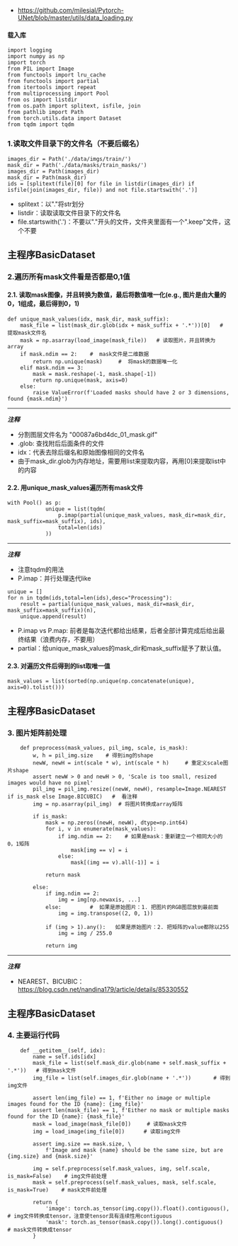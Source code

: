 - https://github.com/milesial/Pytorch-UNet/blob/master/utils/data_loading.py
#### 载入库
```
import logging
import numpy as np
import torch
from PIL import Image
from functools import lru_cache
from functools import partial
from itertools import repeat
from multiprocessing import Pool
from os import listdir
from os.path import splitext, isfile, join
from pathlib import Path
from torch.utils.data import Dataset
from tqdm import tqdm
```

### 1.读取文件目录下的文件名（不要后缀名）
```
images_dir = Path('./data/imgs/train/')
mask_dir = Path('./data/masks/train_masks/')
images_dir = Path(images_dir)
mask_dir = Path(mask_dir)
ids = [splitext(file)[0] for file in listdir(images_dir) if isfile(join(images_dir, file)) and not file.startswith('.')]
```
- splitext：以"."将str划分
- listdir：读取读取文件目录下的文件名
- file.startswith('.')：不要以"."开头的文件，文件夹里面有一个".keep"文件，这个不要

## 主程序BasicDataset
### 2.遍历所有mask文件看是否都是0,1值
#### 2.1. 读取mask图像，并且转换为数值，最后将数值唯一化(e.g., 图片是由大量的0，1组成，最后得到0，1)
```
def unique_mask_values(idx, mask_dir, mask_suffix):
    mask_file = list(mask_dir.glob(idx + mask_suffix + '.*'))[0]   # 提取mask文件名
    mask = np.asarray(load_image(mask_file))   # 读取图片，并且转换为array
    if mask.ndim == 2:    #  mask文件是二维数据
        return np.unique(mask)     #  将mask的数据唯一化
    elif mask.ndim == 3:
        mask = mask.reshape(-1, mask.shape[-1])
        return np.unique(mask, axis=0)
    else:
        raise ValueError(f'Loaded masks should have 2 or 3 dimensions, found {mask.ndim}')
```
***
***注释***
- 分割图层文件名为 "00087a6bd4dc_01_mask.gif"
- .glob: 查找附后后面条件的文件
- idx：代表去除后缀名和原始图像相同的文件名
- 由于mask_dir.glob为内存地址，需要用list来提取内容，再用[0]来提取list中的内容
#### 2.2. 用unique_mask_values遍历所有mask文件
```
with Pool() as p:
            unique = list(tqdm(
                p.imap(partial(unique_mask_values, mask_dir=mask_dir, mask_suffix=mask_suffix), ids),
                total=len(ids)
            ))
```
***
***注释***
- 注意tqdm的用法
- P.imap：并行处理迭代like
```
unique = []
for n in tqdm(ids,total=len(ids),desc="Processing"):
    result = partial(unique_mask_values, mask_dir=mask_dir, mask_suffix=mask_suffix)(n),
    unique.append(result)
```
- P.imap vs P.map: 前者是每次迭代都给出结果，后者全部计算完成后给出最终结果（浪费内存，不要用）
- partial：给unique_mask_values的mask_dir和mask_suffix赋予了默认值。

#### 2.3. 对遍历文件后得到的list取唯一值
```
mask_values = list(sorted(np.unique(np.concatenate(unique), axis=0).tolist()))
```

## 主程序BasicDataset
### 3. 图片矩阵前处理
```
    def preprocess(mask_values, pil_img, scale, is_mask):
        w, h = pil_img.size    # 得到img的shape
        newW, newH = int(scale * w), int(scale * h)     # 重定义scale图片shape
        assert newW > 0 and newH > 0, 'Scale is too small, resized images would have no pixel'
        pil_img = pil_img.resize((newW, newH), resample=Image.NEAREST if is_mask else Image.BICUBIC)   #  看注释
        img = np.asarray(pil_img)  # 将图片转换成array矩阵

        if is_mask:
            mask = np.zeros((newH, newW), dtype=np.int64)
            for i, v in enumerate(mask_values):
                if img.ndim == 2:    # 如果是mask：重新建立一个相同大小的0，1矩阵
                    mask[img == v] = i
                else:
                    mask[(img == v).all(-1)] = i

            return mask

        else:
            if img.ndim == 2:
                img = img[np.newaxis, ...]
            else:         #  如果是原始图片：1. 把图片的RGB图层放到最前面
                img = img.transpose((2, 0, 1))

            if (img > 1).any():   如果是原始图片：2. 把矩阵的value都除以255
                img = img / 255.0

            return img
```
***
***注释***
- NEAREST、BICUBIC：https://blog.csdn.net/nandina179/article/details/85330552

## 主程序BasicDataset
### 4. 主要运行代码
```
    def __getitem__(self, idx):
        name = self.ids[idx]
        mask_file = list(self.mask_dir.glob(name + self.mask_suffix + '.*'))   # 得到mask文件
        img_file = list(self.images_dir.glob(name + '.*'))       # 得到img文件

        assert len(img_file) == 1, f'Either no image or multiple images found for the ID {name}: {img_file}'
        assert len(mask_file) == 1, f'Either no mask or multiple masks found for the ID {name}: {mask_file}'
        mask = load_image(mask_file[0])     # 读取mask文件
        img = load_image(img_file[0])      # 读取img文件

        assert img.size == mask.size, \
            f'Image and mask {name} should be the same size, but are {img.size} and {mask.size}'

        img = self.preprocess(self.mask_values, img, self.scale, is_mask=False)    # img文件前处理
        mask = self.preprocess(self.mask_values, mask, self.scale, is_mask=True)    # mask文件前处理

        return {
            'image': torch.as_tensor(img.copy()).float().contiguous(),    # img文件转换成tensor，注意使tensor具有连续性用contiguous
            'mask': torch.as_tensor(mask.copy()).long().contiguous()     # mask文件转换成tensor
        }
```
